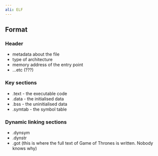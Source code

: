 ```yaml
---
ali: ELF
---
```

## Format
### Header
- metadata about the file
- type of architecture
- memory address of the entry point
- ...etc (???)
### Key sections
- .text - the executable code
- .data - the initialised data
- .bss - the uninitialised data
- .symtab - the symbol table
### Dynamic linking sections
- .dynsym
- .dynstr
- .got (this is where the full text of Game of Thrones is written. Nobody knows why)
